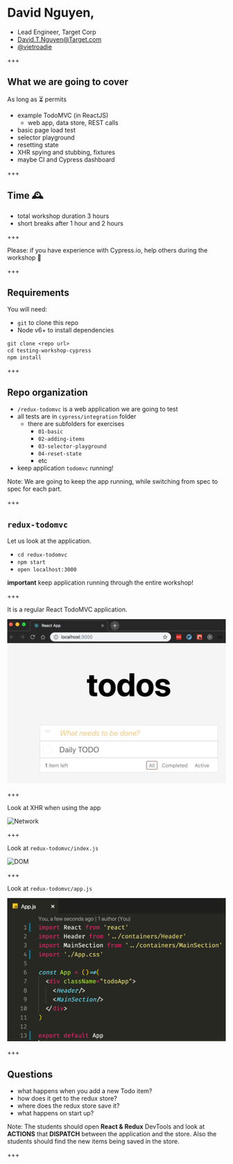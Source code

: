 # David Nguyen,

- Lead Engineer, Target Corp
- David.T.Nguyen@Target.com
- [@vietroadie](https://twitter.com/vietroadie)

+++

## What we are going to cover

As long as ⏳ permits

- example TodoMVC (in ReactJS)
  * web app, data store, REST calls
- basic page load test
- selector playground
- resetting state
- XHR spying and stubbing, fixtures
- maybe CI and Cypress dashboard

+++

## Time 🕰

- total workshop duration 3 hours
- short breaks after 1 hour and 2 hours

+++

Please: if you have experience with Cypress.io, help others during the workshop 🙏

+++

## Requirements

You will need:

- `git` to clone this repo
- Node v6+ to install dependencies

```text
git clone <repo url>
cd testing-workshop-cypress
npm install
```

+++

## Repo organization

- `/redux-todomvc` is a web application we are going to test
- all tests are in `cypress/integration` folder
  - there are subfolders for exercises
    - `01-basic`
    - `02-adding-items`
    - `03-selector-playground`
    - `04-reset-state`
    - etc
- keep application `todomvc` running!

Note:
We are going to keep the app running, while switching from spec to spec for each part.

+++

## `redux-todomvc`

Let us look at the application.

- `cd redux-todomvc`
- `npm start`
- `open localhost:3000`

**important** keep application running through the entire workshop!

+++

It is a regular React TodoMVC application.

![TodoMVC](redux-todomvc/img/todomvc.png)

+++

Look at XHR when using the app

![Network](todomvc/img/network.png)

+++

Look at `redux-todomvc/index.js`

![DOM](todomvc/img/index.png)

+++

Look at `redux-todomvc/app.js`

![Application](redux-todomvc/img/app.png)

+++

## Questions

- what happens when you add a new Todo item?
- how does it get to the redux store?
- where does the redux store save it?
- what happens on start up?

Note:
The students should open **React & Redux** DevTools and look at **ACTIONS** that **DISPATCH** between the application and the store. Also the students should find the new items being saved in the store.

+++

